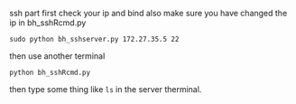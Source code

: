 ssh part
first check your ip and bind
also make sure you have changed the ip in bh_sshRcmd.py
```
sudo python bh_sshserver.py 172.27.35.5 22
```

then use another terminal 
```
python bh_sshRcmd.py
``` 
then type some thing like `ls` in the server therminal.

